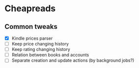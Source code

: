 # Cheapreads

## Common tweaks
- [x] Kindle prices parser
- [ ] Keep price changing history
- [ ] Keep rating changing history
- [ ] Relation between books and accounts 
- [ ] Separate creation and update actions (by background jobs?)
